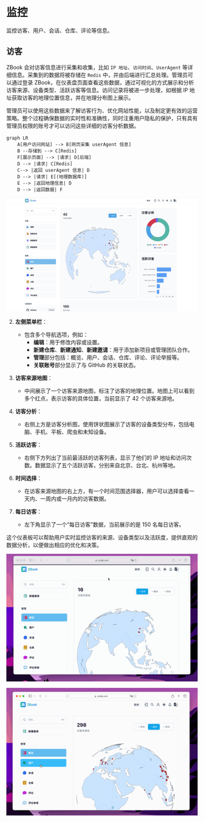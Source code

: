# 监控

监控访客、用户、会话、仓库、评论等信息。

## 访客

ZBook 会对访客信息进行采集和收集，比如 `IP 地址`、`访问时间`、`UserAgent` 等详细信息。采集到的数据将被存储在 `Redis` 中，并由后端进行汇总处理。管理员可以通过登录 ZBook，在仪表盘页面查看这些数据，通过可视化的方式展示和分析访客来源、设备类型、活跃访客等信息。访问记录将被进一步处理，如根据 IP 地址获取访客的地理位置信息，并在地理分布图上展示。

管理员可以使用这些数据来了解访客行为、优化网站性能，以及制定更有效的运营策略。整个过程确保数据的实时性和准确性，同时注重用户隐私的保护，只有具有管理员权限的账号才可以访问这些详细的访客分析数据。

```mermaid
graph LR
    A[用户访问网站] --> B[网页采集 userAgent 信息]
    B --存储到 --> C[Redis]
    F[展示页面] --> |请求| D[后端]
    D --> |请求| C[Redis]
    C--> |返回 userAgent 信息| D
    D --> |请求| E[(地理数据库)]
    E --> |返回地理信息| D
    D --> |返回数据| F
```

![访客](./assets/访客.png)

2. **左侧菜单栏**：

   - 包含多个导航选项，例如：
     - **编辑**：用于修改内容或设置。
     - **新建仓库**、**新建通知**、**新建邀请**：用于添加新项目或管理团队合作。
     - **管理**部分包括：概览、用户、会话、仓库、评论、评论举报等。
     - **关联账号**部分显示了与 GitHub 的关联状态。

3. **访客来源地图**：

   - 中间展示了一个访客来源地图，标注了访客的地理位置。地图上可以看到多个红点，表示访客的具体位置，当前显示了 42 个访客来源地。

4. **访客分析**：

   - 右侧上方是访客分析图，使用饼状图展示了访客的设备类型分布，包括电脑、手机、平板、爬虫和未知设备。

5. **活跃访客**：

   - 右侧下方列出了当前最活跃的访客列表，显示了他们的 IP 地址和访问次数。数据显示了五个活跃访客，分别来自北京、台北、杭州等地。

6. **时间选择**：

   - 在访客来源地图的右上方，有一个时间范围选择器，用户可以选择查看一天内、一周内或一月内的访客数据。

7. **每日访客**：
   - 左下角显示了一个“每日访客”数据，当前展示的是 150 名每日访客。

这个仪表板可以帮助用户实时监控访客的来源、设备类型以及活跃度，提供直观的数据分析，以便做出相应的优化和决策。

![admin](./assets/admin.gif)

![admin_user](./assets/admin_user.gif)
